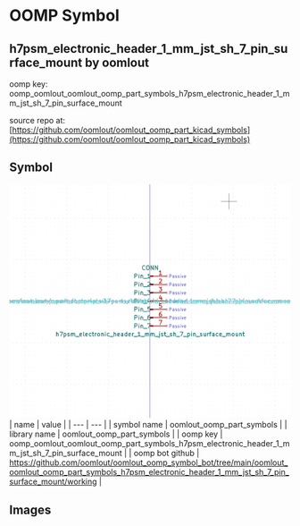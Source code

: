 # OOMP Symbol  
## h7psm_electronic_header_1_mm_jst_sh_7_pin_surface_mount  by oomlout  
  
oomp key: oomp_oomlout_oomlout_oomp_part_symbols_h7psm_electronic_header_1_mm_jst_sh_7_pin_surface_mount  
  
source repo at: [https://github.com/oomlout/oomlout_oomp_part_kicad_symbols](https://github.com/oomlout/oomlout_oomp_part_kicad_symbols)  
## Symbol  
  
[![working.png](working_600.png)](working.png)  
| name | value | 
| --- | --- | 
| symbol name | oomlout_oomp_part_symbols | 
| library name | oomlout_oomp_part_symbols | 
| oomp key | oomp_oomlout_oomlout_oomp_part_symbols_h7psm_electronic_header_1_mm_jst_sh_7_pin_surface_mount | 
| oomp bot github | https://github.com/oomlout/oomlout_oomp_symbol_bot/tree/main/oomlout_oomlout_oomp_part_symbols_h7psm_electronic_header_1_mm_jst_sh_7_pin_surface_mount/working | 
## Images  
